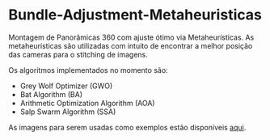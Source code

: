 # Bundle-Adjustment-Metaheuristicas
Montagem de Panorâmicas 360 com ajuste ótimo via Metaheurísticas. As metaheurísticas são utilizadas com intuito de encontrar a melhor posição das cameras para o stitching de imagens.

Os algoritmos implementados no momento são:
* Grey Wolf Optimizer (GWO)
* Bat Algorithm (BA)
* Arithmetic Optimization Algorithm (AOA)
* Salp Swarm Algorithm (SSA)

As imagens para serem usadas como exemplos estão disponíveis [aqui](https://github.com/mariajuliagrin/Bundle-Adjustment-Metaheuristicas/releases/tag/0.1).


